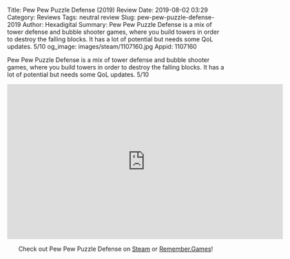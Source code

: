 Title: Pew Pew Puzzle Defense (2019) Review
Date: 2019-08-02 03:29
Category: Reviews
Tags: neutral review
Slug: pew-pew-puzzle-defense-2019
Author: Hexadigital
Summary: Pew Pew Puzzle Defense is a mix of tower defense and bubble shooter games, where you build towers in order to destroy the falling blocks. It has a lot of potential but needs some QoL updates. 5/10
og_image: images/steam/1107160.jpg
Appid: 1107160

Pew Pew Puzzle Defense is a mix of tower defense and bubble shooter games, where you build towers in order to destroy the falling blocks. It has a lot of potential but needs some QoL updates. 5/10

<center><iframe src="https://www.youtube.com/embed/0AiVfpniASw?feature=oembed" allow="accelerometer; autoplay; encrypted-media; gyroscope; picture-in-picture" width="640" height="360" frameborder="0"></iframe>

Check out Pew Pew Puzzle Defense on [Steam](https://store.steampowered.com/app/1107160/?curator_clanid=34633900) or [Remember.Games](https://remember.games/game/6020/)!</center>
